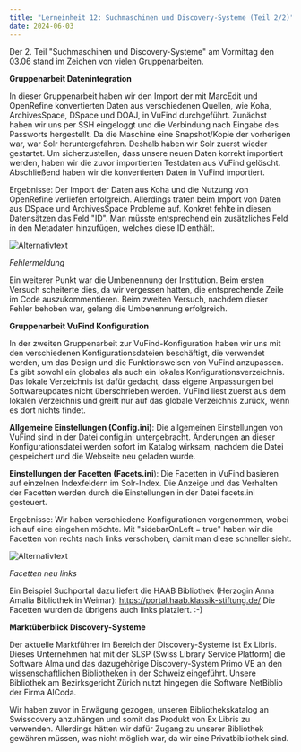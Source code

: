 ```yaml
---
title: "Lerneinheit 12: Suchmaschinen und Discovery-Systeme (Teil 2/2)"
date: 2024-06-03
---
```

Der 2. Teil "Suchmaschinen und Discovery-Systeme" am Vormittag den 03.06 stand im Zeichen von vielen Gruppenarbeiten.

 
**Gruppenarbeit Datenintegration**

In dieser Gruppenarbeit haben wir den Import der mit MarcEdit und OpenRefine konvertierten Daten aus verschiedenen Quellen, wie Koha, ArchivesSpace, DSpace und DOAJ, in VuFind durchgeführt. Zunächst haben wir uns per SSH eingeloggt und die Verbindung nach Eingabe des Passworts hergestellt. Da die Maschine eine Snapshot/Kopie der vorherigen war, war Solr heruntergefahren. Deshalb haben wir Solr zuerst wieder gestartet. Um sicherzustellen, dass unsere neuen Daten korrekt importiert werden, haben wir die zuvor importierten Testdaten aus VuFind gelöscht. Abschließend haben wir die konvertierten Daten in VuFind importiert.
 
Ergebnisse: 
Der Import der Daten aus Koha und die Nutzung von OpenRefine verliefen erfolgreich. Allerdings traten beim Import von Daten aus DSpace und ArchivesSpace Probleme auf. Konkret fehlte in diesen Datensätzen das Feld "ID". Man müsste entsprechend ein zusätzliches Feld in den Metadaten hinzufügen, welches diese ID enthält.

![Alternativtext](https://jonasbracchi.github.io/bain-lerntagebuch/images/fehlermeldung1.png)

*Fehlermeldung*

Ein weiterer Punkt  war die Umbenennung der Institution. Beim ersten Versuch scheiterte dies, da wir vergessen hatten, die entsprechende Zeile im Code auszukommentieren. Beim zweiten Versuch, nachdem dieser Fehler behoben war, gelang die Umbenennung erfolgreich.

**Gruppenarbeit VuFind Konfiguration**

In der zweiten Gruppenarbeit zur VuFind-Konfiguration haben wir uns mit den verschiedenen Konfigurationsdateien beschäftigt, die verwendet werden, um das Design und die Funktionsweisen von VuFind anzupassen. Es gibt sowohl ein globales als auch ein lokales Konfigurationsverzeichnis. Das lokale Verzeichnis ist dafür gedacht, dass eigene Anpassungen bei Softwareupdates nicht überschrieben werden. VuFind liest zuerst aus dem lokalen Verzeichnis und greift nur auf das globale Verzeichnis zurück, wenn es dort nichts findet.
 
**Allgemeine Einstellungen (Config.ini)**: Die allgemeinen Einstellungen von VuFind sind in der Datei config.ini untergebracht. Änderungen an dieser Konfigurationsdatei werden sofort im Katalog wirksam, nachdem die Datei gespeichert und die Webseite neu geladen wurde.

**Einstellungen der Facetten (Facets.ini**): Die Facetten in VuFind basieren auf einzelnen Indexfeldern im Solr-Index. Die Anzeige und das Verhalten der Facetten werden durch die Einstellungen in der Datei facets.ini gesteuert.
 
Ergebnisse:
Wir haben verschiedene Konfigurationen vorgenommen, wobei ich auf eine eingehen möchte. Mit "sidebarOnLeft = true" haben wir die Facetten von rechts nach links verschoben, damit man diese schneller sieht.

![Alternativtext](https://jonasbracchi.github.io/bain-lerntagebuch/images/facetten1.png)

*Facetten neu links*

Ein Beispiel Suchportal dazu liefert die HAAB Bibliothek (Herzogin Anna Amalia Bibliothek in Weimar): https://portal.haab.klassik-stiftung.de/ 
Die Facetten wurden da übrigens auch links platziert. :-)
 
**Marktüberblick Discovery-Systeme**

Der aktuelle Marktführer im Bereich der Discovery-Systeme ist Ex Libris. Dieses Unternehmen hat mit der SLSP (Swiss Library Service Platform) die Software Alma und das dazugehörige Discovery-System Primo VE an den wissenschaftlichen Bibliotheken in der Schweiz eingeführt. Unsere Bibliothek am Bezirksgericht Zürich nutzt hingegen die Software NetBiblio der Firma AlCoda.
 
Wir haben zuvor in Erwägung gezogen, unseren Bibliothekskatalog an Swisscovery anzuhängen und somit das Produkt von Ex Libris zu verwenden. Allerdings hätten wir dafür Zugang zu unserer Bibliothek gewähren müssen, was nicht möglich war, da wir eine Privatbibliothek sind.
 



 
